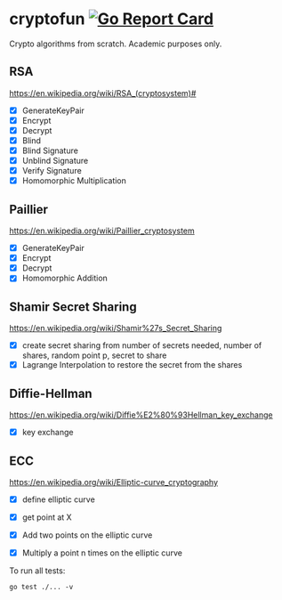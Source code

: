 # cryptofun [![Go Report Card](https://goreportcard.com/badge/github.com/arnaucode/cryptofun)](https://goreportcard.com/report/github.com/arnaucode/cryptofun)

Crypto algorithms from scratch. Academic purposes only.


## RSA
https://en.wikipedia.org/wiki/RSA_(cryptosystem)#
- [x] GenerateKeyPair
- [x] Encrypt
- [x] Decrypt
- [x] Blind
- [x] Blind Signature
- [x] Unblind Signature
- [x] Verify Signature
- [x] Homomorphic Multiplication

## Paillier
https://en.wikipedia.org/wiki/Paillier_cryptosystem
- [x] GenerateKeyPair
- [x] Encrypt
- [x] Decrypt
- [x] Homomorphic Addition

## Shamir Secret Sharing
https://en.wikipedia.org/wiki/Shamir%27s_Secret_Sharing
- [x] create secret sharing from number of secrets needed, number of shares, random point p, secret to share
- [x] Lagrange Interpolation to restore the secret from the shares

## Diffie-Hellman
https://en.wikipedia.org/wiki/Diffie%E2%80%93Hellman_key_exchange
- [x] key exchange

## ECC
https://en.wikipedia.org/wiki/Elliptic-curve_cryptography
- [x] define elliptic curve
- [x] get point at X
- [x] Add two points on the elliptic curve
- [x] Multiply a point n times on the elliptic curve


To run all tests:
```
go test ./... -v
```
